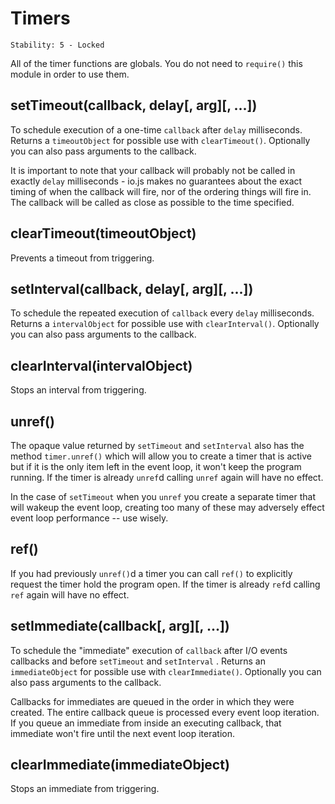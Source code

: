 # Timers

    Stability: 5 - Locked
    

All of the timer functions are globals. You do not need to `require()` this module in order to use them.

## setTimeout(callback, delay\[, arg\]\[, ...\])

To schedule execution of a one-time `callback` after `delay` milliseconds. Returns a `timeoutObject` for possible use with `clearTimeout()`. Optionally you can also pass arguments to the callback.

It is important to note that your callback will probably not be called in exactly `delay` milliseconds - io.js makes no guarantees about the exact timing of when the callback will fire, nor of the ordering things will fire in. The callback will be called as close as possible to the time specified.

## clearTimeout(timeoutObject)

Prevents a timeout from triggering.

## setInterval(callback, delay\[, arg\]\[, ...\])

To schedule the repeated execution of `callback` every `delay` milliseconds. Returns a `intervalObject` for possible use with `clearInterval()`. Optionally you can also pass arguments to the callback.

## clearInterval(intervalObject)

Stops an interval from triggering.

## unref()

The opaque value returned by `setTimeout` and `setInterval` also has the method `timer.unref()` which will allow you to create a timer that is active but if it is the only item left in the event loop, it won't keep the program running. If the timer is already `unref`d calling `unref` again will have no effect.

In the case of `setTimeout` when you `unref` you create a separate timer that will wakeup the event loop, creating too many of these may adversely effect event loop performance -- use wisely.

## ref()

If you had previously `unref()`d a timer you can call `ref()` to explicitly request the timer hold the program open. If the timer is already `ref`d calling `ref` again will have no effect.

## setImmediate(callback\[, arg\]\[, ...\])

To schedule the "immediate" execution of `callback` after I/O events callbacks and before `setTimeout` and `setInterval` . Returns an `immediateObject` for possible use with `clearImmediate()`. Optionally you can also pass arguments to the callback.

Callbacks for immediates are queued in the order in which they were created. The entire callback queue is processed every event loop iteration. If you queue an immediate from inside an executing callback, that immediate won't fire until the next event loop iteration.

## clearImmediate(immediateObject)

Stops an immediate from triggering.